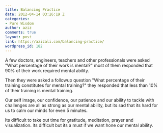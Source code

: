 ```yaml
---
title: Balancing Practice
date: 2012-04-14 03:26:19 Z
categories:
- Pure Wisdom
author: aziz
comments: true
layout: post
link: https://azizali.com/balancing-practice/
wordpress_id: 182
---
```


A few doctors, engineers, teachers and other professionals were asked "What percentage of their work is mental?" most of them responded that 90% of their work required mental ability.

Then they were asked a followup question "What percentage of their training constitutes for mental training?" they responded that less than 10% of their training is mental training.

Our self image, our confidence, our patience and our ability to tackle with challenges are all as strong as our mental ability, but its sad that its hard for us to calm our minds for even 5 minutes.

Its difficult to take out time for gratitude, meditation, prayer and visualization. Its difficult but its a must if we want hone our mental ability.
